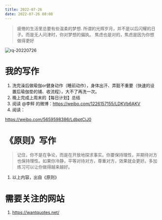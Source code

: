 ```yaml
---
title: 2022-07-26
date: 2022-07-26 08:08
---
```


> 疲倦的生活里总要有些温柔的梦想.
> 所谓的光辉岁月，并不是以后闪耀的日子。而是无人问津时，你对梦想的偏执。
> 焦虑也是对的，焦虑是因为你想做得更好

![rq-20220726](http://images.iotop.work/uPic/20220726-rq-20220726.jpg)

# 我的写作

1. 洗完澡后做瑜伽or健身动作（睡前动作），身体出汗、弄脏不重要（快速的设置后瑜伽垫的铺、收流程），大不了再洗一次。
2. 晚上完成上周末的【每日计划】总结
3. 阅读 @李鲆 的微博：https://weibo.com/1226157155/LDKVb6AKV
4. 阅读： 

https://weibo.com/5659598386/LdbptCiJ0

# 《原则》写作

> 记住，你不是在争论，而是在开放地探求事实。你要保持理性，并期待对方也保持理性。如果你冷静，平等对待对方，尊重对方，效果就会更好。多加练习可以让你做得越来越好。

1. 以上内容，出自《原则》

# 需要关注的网站
1. https://wantquotes.net/